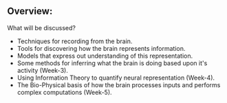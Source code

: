 ## Overview: 

What will be discussed?
- Techniques for recording from the brain.
- Tools for discovering how the brain represents information.
- Models that express out understanding of this representation.
- Some methods for inferring what the brain is doing based upon it's activity (Week-3).
- Using Information Theory to quantify neural representation (Week-4).
- The Bio-Physical basis of how the brain processes inputs and performs complex computations (Week-5).
